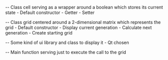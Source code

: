 -- Class cell serving as a wrapper around a boolean which stores its current state
    - Default constructor
    - Getter
    - Setter

-- Class grid centered around a 2-dimensional matrix which represents the grid
    - Default constructor
    - Display current generation
    - Calculate next generation
    - Create starting grid

-- Some kind of ui library and class to display it
    - Qt chosen

-- Main function serving just to execute the call to the grid

